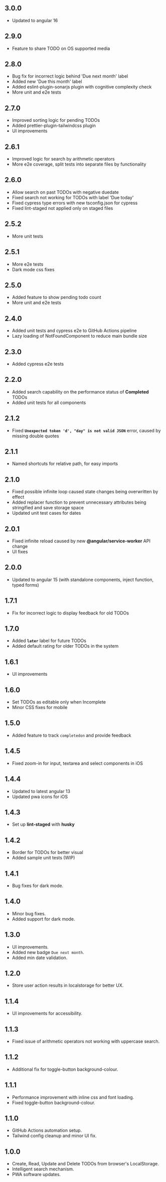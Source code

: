 ## 3.0.0
- Updated to angular 16  

## 2.9.0
- Feature to share TODO on OS supported media  

## 2.8.0
- Bug fix for incorrect logic behind 'Due next month' label  
- Added new 'Due this month' label  
- Added eslint-plugin-sonarjs plugin with cognitive complexity check  
- More unit and e2e tests  

## 2.7.0
- Improved sorting logic for pending TODOs  
- Added prettier-plugin-tailwindcss plugin  
- UI improvements  

## 2.6.1
- Improved logic for search by arithmetic operators  
- More e2e coverage, split tests into separate files by functionality  

## 2.6.0
- Allow search on past TODOs with negative duedate  
- Fixed search not working for TODOs with label 'Due today'  
- Fixed cypress type errors with new tsconfig.json for cypress  
- Fixed lint-staged not applied only on staged files  

## 2.5.2
- More unit tests  

## 2.5.1
- More e2e tests  
- Dark mode css fixes  

## 2.5.0
- Added feature to show pending todo count  
- More unit and e2e tests  

## 2.4.0
- Added unit tests and cypress e2e to GitHub Actions pipeline  
- Lazy loading of NotFoundComponent to reduce main bundle size  

## 2.3.0
- Added cypress e2e tests  

## 2.2.0
- Added search capability on the performance status of **Completed** TODOs  
- Added unit tests for all components  

## 2.1.2
- Fixed **`Unexpected token 'd', "day" is not valid JSON`** error, caused by missing double quotes  

## 2.1.1
- Named shortcuts for relative path, for easy imports  

## 2.1.0
- Fixed possible infinite loop caused state changes being overwritten by effect  
- Added replacer function to prevent unnecessary attributes being stringified and save storage space  
- Updated unit test cases for dates  

## 2.0.1
- Fixed infinite reload caused by new **@angular/service-worker** API change  
- UI fixes  

## 2.0.0
- Updated to angular 15 (with standalone components, inject function, typed forms)  

## 1.7.1
- Fix for incorrect logic to display feedback for old TODOs  

## 1.7.0
- Added **`later`** label for future TODOs  
- Added default rating for older TODOs in the system  

## 1.6.1
- UI improvements  

## 1.6.0
- Set TODOs as editable only when Incomplete  
- Minor CSS fixes for mobile  

## 1.5.0
- Added feature to track `completedon` and provide feedback  

## 1.4.5
- Fixed zoom-in for input, textarea and select components in iOS  

## 1.4.4
- Updated to latest angular 13  
- Updated pwa icons for iOS  

## 1.4.3
- Set up **lint-staged** with **husky**  

## 1.4.2
- Border for TODOs for better visual
- Added sample unit tests (WIP)  

## 1.4.1
- Bug fixes for dark mode.  

## 1.4.0
- Minor bug fixes.  
- Added support for dark mode.  

## 1.3.0
- UI improvements.  
- Added new badge `Due next month`.  
- Added min date validation.  

## 1.2.0
- Store user action results in localstorage for better UX.  

## 1.1.4
- UI improvements for accessibility.  

## 1.1.3
- Fixed issue of arithmetic operators not working with uppercase search.  

## 1.1.2
- Additional fix for toggle-button background-colour.  

## 1.1.1
- Performance improvement with inline css and font loading.  
- Fixed toggle-button background-colour.  

## 1.1.0
- GitHub Actions automation setup.  
- Tailwind config cleanup and minor UI fix.  

## 1.0.0
- Create, Read, Update and Delete TODOs from browser's LocalStorage.  
- Intelligent search mechanism.  
- PWA software updates.  
